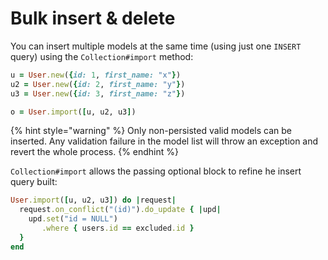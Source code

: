 # Bulk insert & delete

You can insert multiple models at the same time \(using just one `INSERT` query\) using the `Collection#import` method:

```ruby
u = User.new({id: 1, first_name: "x"})
u2 = User.new({id: 2, first_name: "y"})
u3 = User.new({id: 3, first_name: "z"})

o = User.import([u, u2, u3])
```

{% hint style="warning" %}
Only non-persisted valid models can be inserted. Any validation failure in the model list will throw an exception and revert the whole process.
{% endhint %}

`Collection#import` allows the passing optional block to refine he insert query built:

```ruby
User.import([u, u2, u3]) do |request| 
  request.on_conflict("(id)").do_update { |upd|
    upd.set("id = NULL")
       .where { users.id == excluded.id }
  }
end
```

